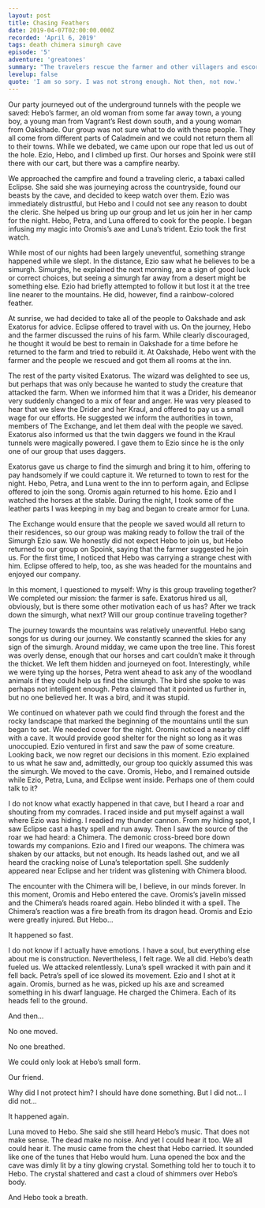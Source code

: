 ```yaml
---
layout: post
title: Chasing Feathers
date: 2019-04-07T02:00:00.000Z
recorded: 'April 6, 2019'
tags: death chimera simurgh cave
episode: '5'
adventure: 'greatones'
summary: "The travelers rescue the farmer and other villagers and escort them back to Oakshade. They join up with a tabaxi cleric and head for the mountains to follow a mysterious sky creature."
levelup: false
quote: 'I am so sory. I was not strong enough. Not then, not now.'
---
```


Our party journeyed out of the underground tunnels with the people we saved: Hebo’s farmer, an old woman from some far away town, a young boy, a young man from Vagrant’s Rest down south, and a young woman from Oakshade. Our group was not sure what to do with these people. They all come from different parts of Caladmein and we could not return them all to their towns. While we debated, we came upon our rope that led us out of the hole. Ezio, Hebo, and I climbed up first. Our horses and Spoink were still there with our cart, but there was a campfire nearby.

We approached the campfire and found a traveling cleric, a tabaxi called Eclipse. She said she was journeying across the countryside, found our beasts by the cave, and decided to keep watch over them. Ezio was immediately distrustful, but Hebo and I could not see any reason to doubt the cleric. She helped us bring up our group and let us join her in her camp for the night. Hebo, Petra, and Luna offered to cook for the people. I began infusing my magic into Oromis’s axe and Luna’s trident. Ezio took the first watch.

While most of our nights had been largely uneventful, something strange happened while we slept. In the distance, Ezio saw what he believes to be a simurgh. Simurghs, he explained the next morning, are a sign of good luck or correct choices, but seeing a simurgh far away from a desert might be something else. Ezio had briefly attempted to follow it but lost it at the tree line nearer to the mountains. He did, however, find a rainbow-colored feather.

At sunrise, we had decided to take all of the people to Oakshade and ask Exatorus for advice. Eclipse offered to travel with us. On the journey, Hebo and the farmer discussed the ruins of his farm. While clearly discouraged, he thought it would be best to remain in Oakshade for a time before he returned to the farm and tried to rebuild it. At Oakshade, Hebo went with the farmer and the people we rescued and got them all rooms at the inn.

The rest of the party visited Exatorus. The wizard was delighted to see us, but perhaps that was only because he wanted to study the creature that attacked the farm. When we informed him that it was a Drider, his demeanor very suddenly changed to a mix of fear and anger. He was very pleased to hear that we slew the Drider and her Kraul, and offered to pay us a small wage for our efforts. He suggested we inform the authorities in town, members of The Exchange, and let them deal with the people we saved. Exatorus also informed us that the twin daggers we found in the Kraul tunnels were magically powered. I gave them to Ezio since he is the only one of our group that uses daggers.

Exatorus gave us charge to find the simurgh and bring it to him, offering to pay handsomely if we could capture it. We returned to town to rest for the night. Hebo, Petra, and Luna went to the inn to perform again, and Eclipse offered to join the song. Oromis again returned to his home. Ezio and I watched the horses at the stable. During the night, I took some of the leather parts I was keeping in my bag and began to create armor for Luna.

The Exchange would ensure that the people we saved would all return to their residences, so our group was making ready to follow the trail of the Simurgh Ezio saw. We honestly did not expect Hebo to join us, but Hebo returned to our group on Spoink, saying that the farmer suggested he join us. For the first time, I noticed that Hebo was carrying a strange chest with him. Eclipse offered to help, too, as she was headed for the mountains and enjoyed our company.

In this moment, I questioned to myself: Why is this group traveling together? We completed our mission: the farmer is safe. Exatorus hired us all, obviously, but is there some other motivation each of us has? After we track down the simurgh, what next? Will our group continue traveling together?

The journey towards the mountains was relatively uneventful. Hebo sang songs for us during our journey. We constantly scanned the skies for any sign of the simurgh. Around midday, we came upon the tree line. This forest was overly dense, enough that our horses and cart couldn’t make it through the thicket. We left them hidden and journeyed on foot. Interestingly, while we were tying up the horses, Petra went ahead to ask any of the woodland animals if they could help us find the simurgh. The bird she spoke to was perhaps not intelligent enough. Petra claimed that it pointed us further in, but no one believed her. It was a bird, and it was stupid.

We continued on whatever path we could find through the forest and the rocky landscape that marked the beginning of the mountains until the sun began to set. We needed cover for the night. Oromis noticed a nearby cliff with a cave. It would provide good shelter for the night so long as it was unoccupied. Ezio ventured in first and saw the paw of some creature. Looking back, we now regret our decisions in this moment. Ezio explained to us what he saw and, admittedly, our group too quickly assumed this was the simurgh. We moved to the cave. Oromis, Hebo, and I remained outside while Ezio, Petra, Luna, and Eclipse went inside. Perhaps one of them could talk to it?

I do not know what exactly happened in that cave, but I heard a roar and shouting from my comrades. I raced inside and put myself against a wall where Ezio was hiding. I readied my thunder cannon. From my hiding spot, I saw Eclipse cast a hasty spell and run away. Then I saw the source of the roar we had heard: a Chimera. The demonic cross-breed bore down towards my companions. Ezio and I fired our weapons. The chimera was shaken by our attacks, but not enough. Its heads lashed out, and we all heard the cracking noise of Luna’s teleportation spell. She suddenly appeared near Eclipse and her trident was glistening with Chimera blood.

The encounter with the Chimera will be, I believe, in our minds forever. In this moment, Oromis and Hebo entered the cave. Oromis’s javelin missed and the Chimera’s heads roared again. Hebo blinded it with a spell. The Chimera’s reaction was a fire breath from its dragon head. Oromis and Ezio were greatly injured. But Hebo... 

It happened so fast.

I do not know if I actually have emotions. I have a soul, but everything else about me is construction. Nevertheless, I felt rage. We all did. Hebo’s death fueled us. We attacked relentlessly. Luna’s spell wracked it with pain and it fell back. Petra’s spell of ice slowed its movement. Ezio and I shot at it again. Oromis, burned as he was, picked up his axe and screamed something in his dwarf language. He charged the Chimera. Each of its heads fell to the ground.

And then...

No one moved.

No one breathed.

We could only look at Hebo’s small form.

Our friend.

Why did I not protect him? I should have done something. But I did not... I did not...

It happened again.

Luna moved to Hebo. She said she still heard Hebo’s music. That does not make sense. The dead make no noise. And yet I could hear it too. We all could hear it. The music came from the chest that Hebo carried. It sounded like one of the tunes that Hebo would hum. Luna opened the box and the cave was dimly lit by a tiny glowing crystal. Something told her to touch it to Hebo. The crystal shattered and cast a cloud of shimmers over Hebo’s body.

And Hebo took a breath.
